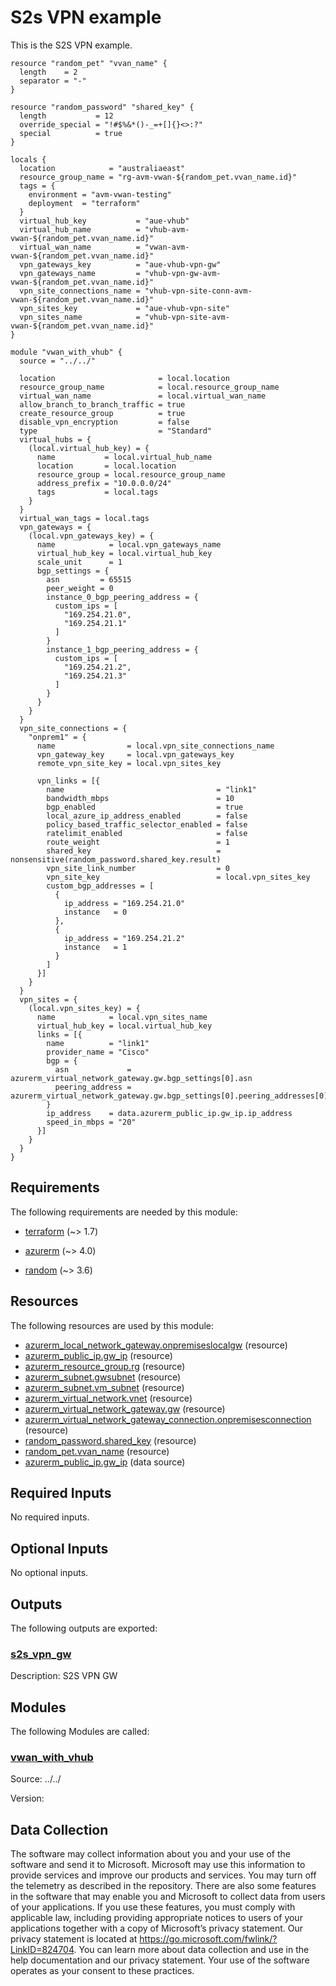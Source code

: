 <!-- BEGIN_TF_DOCS -->
<!-- Code generated by terraform-docs. DO NOT EDIT. -->
# S2s VPN example

This is the S2S VPN example.

```hcl
resource "random_pet" "vvan_name" {
  length    = 2
  separator = "-"
}

resource "random_password" "shared_key" {
  length           = 12
  override_special = "!#$%&*()-_=+[]{}<>:?"
  special          = true
}

locals {
  location            = "australiaeast"
  resource_group_name = "rg-avm-vwan-${random_pet.vvan_name.id}"
  tags = {
    environment = "avm-vwan-testing"
    deployment  = "terraform"
  }
  virtual_hub_key           = "aue-vhub"
  virtual_hub_name          = "vhub-avm-vwan-${random_pet.vvan_name.id}"
  virtual_wan_name          = "vwan-avm-vwan-${random_pet.vvan_name.id}"
  vpn_gateways_key          = "aue-vhub-vpn-gw"
  vpn_gateways_name         = "vhub-vpn-gw-avm-vwan-${random_pet.vvan_name.id}"
  vpn_site_connections_name = "vhub-vpn-site-conn-avm-vwan-${random_pet.vvan_name.id}"
  vpn_sites_key             = "aue-vhub-vpn-site"
  vpn_sites_name            = "vhub-vpn-site-avm-vwan-${random_pet.vvan_name.id}"
}

module "vwan_with_vhub" {
  source = "../../"

  location                       = local.location
  resource_group_name            = local.resource_group_name
  virtual_wan_name               = local.virtual_wan_name
  allow_branch_to_branch_traffic = true
  create_resource_group          = true
  disable_vpn_encryption         = false
  type                           = "Standard"
  virtual_hubs = {
    (local.virtual_hub_key) = {
      name           = local.virtual_hub_name
      location       = local.location
      resource_group = local.resource_group_name
      address_prefix = "10.0.0.0/24"
      tags           = local.tags
    }
  }
  virtual_wan_tags = local.tags
  vpn_gateways = {
    (local.vpn_gateways_key) = {
      name            = local.vpn_gateways_name
      virtual_hub_key = local.virtual_hub_key
      scale_unit      = 1
      bgp_settings = {
        asn         = 65515
        peer_weight = 0
        instance_0_bgp_peering_address = {
          custom_ips = [
            "169.254.21.0",
            "169.254.21.1"
          ]
        }
        instance_1_bgp_peering_address = {
          custom_ips = [
            "169.254.21.2",
            "169.254.21.3"
          ]
        }
      }
    }
  }
  vpn_site_connections = {
    "onprem1" = {
      name                = local.vpn_site_connections_name
      vpn_gateway_key     = local.vpn_gateways_key
      remote_vpn_site_key = local.vpn_sites_key

      vpn_links = [{
        name                                  = "link1"
        bandwidth_mbps                        = 10
        bgp_enabled                           = true
        local_azure_ip_address_enabled        = false
        policy_based_traffic_selector_enabled = false
        ratelimit_enabled                     = false
        route_weight                          = 1
        shared_key                            = nonsensitive(random_password.shared_key.result)
        vpn_site_link_number                  = 0
        vpn_site_key                          = local.vpn_sites_key
        custom_bgp_addresses = [
          {
            ip_address = "169.254.21.0"
            instance   = 0
          },
          {
            ip_address = "169.254.21.2"
            instance   = 1
          }
        ]
      }]
    }
  }
  vpn_sites = {
    (local.vpn_sites_key) = {
      name            = local.vpn_sites_name
      virtual_hub_key = local.virtual_hub_key
      links = [{
        name          = "link1"
        provider_name = "Cisco"
        bgp = {
          asn             = azurerm_virtual_network_gateway.gw.bgp_settings[0].asn
          peering_address = azurerm_virtual_network_gateway.gw.bgp_settings[0].peering_addresses[0].default_addresses[0]
        }
        ip_address    = data.azurerm_public_ip.gw_ip.ip_address
        speed_in_mbps = "20"
      }]
    }
  }
}
```

<!-- markdownlint-disable MD033 -->
## Requirements

The following requirements are needed by this module:

- <a name="requirement_terraform"></a> [terraform](#requirement\_terraform) (~> 1.7)

- <a name="requirement_azurerm"></a> [azurerm](#requirement\_azurerm) (~> 4.0)

- <a name="requirement_random"></a> [random](#requirement\_random) (~> 3.6)

## Resources

The following resources are used by this module:

- [azurerm_local_network_gateway.onpremiseslocalgw](https://registry.terraform.io/providers/hashicorp/azurerm/latest/docs/resources/local_network_gateway) (resource)
- [azurerm_public_ip.gw_ip](https://registry.terraform.io/providers/hashicorp/azurerm/latest/docs/resources/public_ip) (resource)
- [azurerm_resource_group.rg](https://registry.terraform.io/providers/hashicorp/azurerm/latest/docs/resources/resource_group) (resource)
- [azurerm_subnet.gwsubnet](https://registry.terraform.io/providers/hashicorp/azurerm/latest/docs/resources/subnet) (resource)
- [azurerm_subnet.vm_subnet](https://registry.terraform.io/providers/hashicorp/azurerm/latest/docs/resources/subnet) (resource)
- [azurerm_virtual_network.vnet](https://registry.terraform.io/providers/hashicorp/azurerm/latest/docs/resources/virtual_network) (resource)
- [azurerm_virtual_network_gateway.gw](https://registry.terraform.io/providers/hashicorp/azurerm/latest/docs/resources/virtual_network_gateway) (resource)
- [azurerm_virtual_network_gateway_connection.onpremisesconnection](https://registry.terraform.io/providers/hashicorp/azurerm/latest/docs/resources/virtual_network_gateway_connection) (resource)
- [random_password.shared_key](https://registry.terraform.io/providers/hashicorp/random/latest/docs/resources/password) (resource)
- [random_pet.vvan_name](https://registry.terraform.io/providers/hashicorp/random/latest/docs/resources/pet) (resource)
- [azurerm_public_ip.gw_ip](https://registry.terraform.io/providers/hashicorp/azurerm/latest/docs/data-sources/public_ip) (data source)

<!-- markdownlint-disable MD013 -->
## Required Inputs

No required inputs.

## Optional Inputs

No optional inputs.

## Outputs

The following outputs are exported:

### <a name="output_s2s_vpn_gw"></a> [s2s\_vpn\_gw](#output\_s2s\_vpn\_gw)

Description: S2S VPN GW

## Modules

The following Modules are called:

### <a name="module_vwan_with_vhub"></a> [vwan\_with\_vhub](#module\_vwan\_with\_vhub)

Source: ../../

Version:

<!-- markdownlint-disable-next-line MD041 -->
## Data Collection

The software may collect information about you and your use of the software and send it to Microsoft. Microsoft may use this information to provide services and improve our products and services. You may turn off the telemetry as described in the repository. There are also some features in the software that may enable you and Microsoft to collect data from users of your applications. If you use these features, you must comply with applicable law, including providing appropriate notices to users of your applications together with a copy of Microsoft’s privacy statement. Our privacy statement is located at <https://go.microsoft.com/fwlink/?LinkID=824704>. You can learn more about data collection and use in the help documentation and our privacy statement. Your use of the software operates as your consent to these practices.
<!-- END_TF_DOCS -->